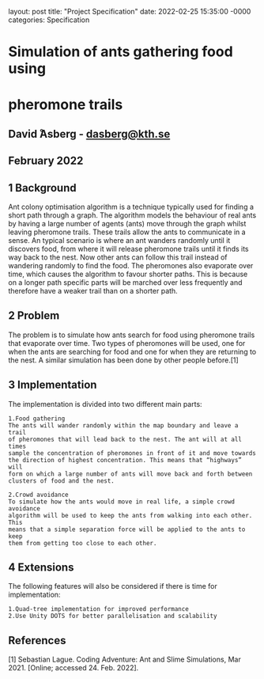 
layout: post
title: "Project Specification"
date: 2022-02-25 15:35:00 -0000
categories: Specification

# Simulation of ants gathering food using

# pheromone trails

## David ̊Asberg - dasberg@kth.se

## February 2022

## 1 Background

Ant colony optimisation algorithm is a technique typically used for finding a
short path through a graph. The algorithm models the behaviour of real ants
by having a large number of agents (ants) move through the graph whilst leaving
pheromone trails. These trails allow the ants to communicate in a sense. An
typical scenario is where an ant wanders randomly until it discovers food, from
where it will release pheromone trails until it finds its way back to the nest.
Now other ants can follow this trail instead of wandering randomly to find the
food. The pheromones also evaporate over time, which causes the algorithm
to favour shorter paths. This is because on a longer path specific parts will be
marched over less frequently and therefore have a weaker trail than on a shorter
path.

## 2 Problem

The problem is to simulate how ants search for food using pheromone trails that
evaporate over time. Two types of pheromones will be used, one for when the
ants are searching for food and one for when they are returning to the nest. A
similar simulation has been done by other people before.[1]

## 3 Implementation

The implementation is divided into two different main parts:

```
1.Food gathering
The ants will wander randomly within the map boundary and leave a trail
of pheromones that will lead back to the nest. The ant will at all times
sample the concentration of pheromones in front of it and move towards
the direction of highest concentration. This means that “highways” will
form on which a large number of ants will move back and forth between
clusters of food and the nest.
```
```
2.Crowd avoidance
To simulate how the ants would move in real life, a simple crowd avoidance
algorithm will be used to keep the ants from walking into each other. This
means that a simple separation force will be applied to the ants to keep
them from getting too close to each other.
```
## 4 Extensions

The following features will also be considered if there is time for implementation:

```
1.Quad-tree implementation for improved performance
2.Use Unity DOTS for better parallelisation and scalability
```
## References

[1] Sebastian Lague. Coding Adventure: Ant and Slime Simulations, Mar 2021.
[Online; accessed 24. Feb. 2022].




